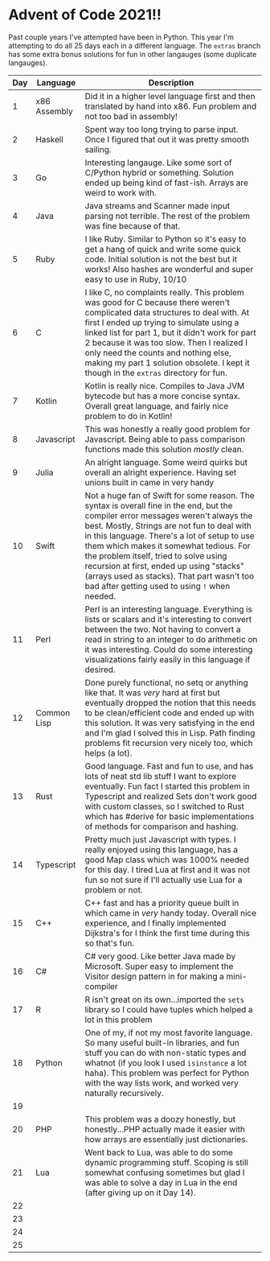 # Advent of Code 2021!!

Past couple years I've attempted have been in Python. This year I'm attempting to do all 25 days each in a different language. The `extras` branch has some extra bonus solutions for fun in other langauges (some duplicate langauges).

| Day | Language | Description |
------|----------|-------------|
|1|x86 Assembly|Did it in a higher level language first and then translated by hand into x86. Fun problem and not too bad in assembly!|
|2|Haskell|Spent way too long trying to parse input. Once I figured that out it was pretty smooth sailing.|
|3|Go|Interesting langauge. Like some sort of C/Python hybrid or something. Solution ended up being kind of fast-ish. Arrays are weird to work with.|
|4|Java|Java streams and Scanner made input parsing not terrible. The rest of the problem was fine because of that.|
|5|Ruby|I like Ruby. Similar to Python so it's easy to get a hang of quick and write some quick code. Initial solution is not the best but it works! Also hashes are wonderful and super easy to use in Ruby, 10/10|
|6|C|I like C, no complaints really. This problem was good for C because there weren't complicated data structures to deal with. At first I ended up trying to simulate using a linked list for part 1, but it didn't work for part 2 because it was too slow. Then I realized I only need the counts and nothing else, making my part 1 solution obsolete. I kept it though in the `extras` directory for fun.|
|7|Kotlin|Kotlin is really nice. Compiles to Java JVM bytecode but has a more concise syntax. Overall great language, and fairly nice problem to do in Kotlin!|
|8|Javascript|This was honestly a really good problem for Javascript. Being able to pass comparison functions made this solution *mostly* clean.|
|9|Julia|An alright language. Some weird quirks but overall an alright experience. Having set unions built in came in very handy|
|10|Swift|Not a huge fan of Swift for some reason. The syntax is overall fine in the end, but the compiler error messages weren't always the best. Mostly, Strings are not fun to deal with in this language. There's a lot of setup to use them which makes it somewhat tedious. For the problem itself, tried to solve using recursion at first, ended up using "stacks" (arrays used as stacks). That part wasn't too bad after getting used to using `!` when needed.|
|11|Perl|Perl is an interesting language. Everything is lists or scalars and it's interesting to convert between the two. Not having to convert a read in string to an integer to do arithmetic on it was interesting. Could do some interesting visualizations fairly easily in this language if desired.|
|12|Common Lisp|Done purely functional, no setq or anything like that. It was *very* hard at first but eventually dropped the notion that this needs to be clean/efficient code and ended up with this solution. It was very satisfying in the end and I'm glad I solved this in Lisp. Path finding problems fit recursion very nicely too, which helps (a lot).|
|13|Rust|Good language. Fast and fun to use, and has lots of neat std lib stuff I want to explore eventually. Fun fact I started this problem in Typescript and realized Sets don't work good with custom classes, so I switched to Rust which has #derive for basic implementations of methods for comparison and hashing.|
|14|Typescript|Pretty much just Javascript with types. I really enjoyed using this language, has a good Map class which was 1000% needed for this day. I tired Lua at first and it was not fun so not sure if I'll actually use Lua for a problem or not.|
|15|C++|C++ fast and has a priority queue built in which came in *very* handy today. Overall nice experience, and I finally implemented Dijkstra's for I think the first time during this so that's fun.|
|16|C#|C# very good. Like better Java made by Microsoft. Super easy to implement the Visitor design pattern in for making a mini-compiler|
|17|R|R isn't great on its own...imported the `sets` library so I could have tuples which helped a lot in this problem|
|18|Python|One of my, if not my most favorite language. So many useful built-in libraries, and fun stuff you can do with non-static types and whatnot (if you look I used `isinstance` a lot haha). This problem was perfect for Python with the way lists work, and worked very naturally recursively.|
|19|
|20|PHP|This problem was a doozy honestly, but honestly...PHP actually made it easier with how arrays are essentially just dictionaries.|
|21|Lua|Went back to Lua, was able to do some dynamic programming stuff. Scoping is still somewhat confusing sometimes but glad I was able to solve a day in Lua in the end (after giving up on it Day 14).|
|22|
|23|
|24|
|25|
